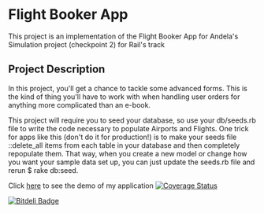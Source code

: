 <h1> Flight Booker App </h1>

This project is an implementation of the Flight Booker App for Andela's Simulation project (checkpoint 2) for Rail's track

<h2> Project Description </h2>

In this project, you'll get a chance to tackle some advanced forms. This is the kind of thing you'll have to work with when handling user orders for anything more complicated than an e-book.

This project will require you to seed your database, so use your db/seeds.rb file to write the code necessary to populate Airports and Flights. One trick for apps like this (don't do it for production!) is to make your seeds file ::delete_all items from each table in your database and then completely repopulate them. That way, when you create a new model or change how you want your sample data set up, you can just update the seeds.rb file and rerun $ rake db:seed.



Click <a href="http://travelnow.herokuapp.com"> here</a> to see the demo of my application
[![Coverage Status](https://coveralls.io/repos/andela-kadeniyi/AirFlight/badge.svg?branch=master&service=github)](https://coveralls.io/github/andela-kadeniyi/AirFlight?branch=master)


[![Bitdeli Badge](https://d2weczhvl823v0.cloudfront.net/andela-kadeniyi/airflight/trend.png)](https://bitdeli.com/free "Bitdeli Badge")


